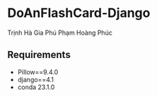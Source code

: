 # DoAnFlashCard-Django

Trịnh Hà Gia Phú
Phạm Hoàng Phúc

## Requirements
- Pillow==9.4.0
- django==4.1
- conda 23.1.0
